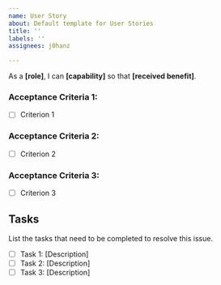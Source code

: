 ```yaml
---
name: User Story
about: Default template for User Stories
title: ''
labels: ''
assignees: j0hanz

---
```


As a **[role]**, I can **[capability]** so that **[received benefit]**.

### Acceptance Criteria 1:
- [ ] Criterion 1

### Acceptance Criteria 2:
- [ ] Criterion 2

### Acceptance Criteria 3:
- [ ] Criterion 3

## Tasks
List the tasks that need to be completed to resolve this issue.

- [ ] Task 1: [Description]
- [ ] Task 2: [Description]
- [ ] Task 3: [Description]
